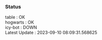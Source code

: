 ### Status


table : OK  
hogwarts : OK  
icy-bot : DOWN  
Latest Update : 2023-09-10 08:09:31.568625
